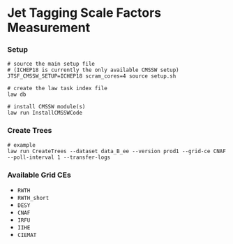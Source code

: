 # Jet Tagging Scale Factors Measurement

### Setup

```shell
# source the main setup file
# (ICHEP18 is currently the only available CMSSW setup)
JTSF_CMSSW_SETUP=ICHEP18 scram_cores=4 source setup.sh

# create the law task index file
law db

# install CMSSW module(s)
law run InstallCMSSWCode
```

### Create Trees

```shell
# example
law run CreateTrees --dataset data_B_ee --version prod1 --grid-ce CNAF --poll-interval 1 --transfer-logs
```

### Available Grid CEs

- `RWTH`
- `RWTH_short`
- `DESY`
- `CNAF`
- `IRFU`
- `IIHE`
- `CIEMAT`

